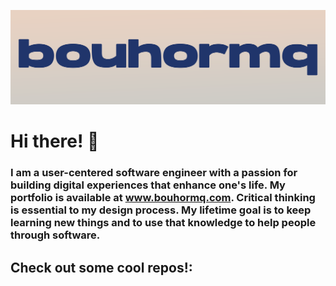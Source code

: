 ![Github Profile Banner](https://github.com/bouhormq/bouhormq/blob/main/github-profile-banner.png)

# Hi there! 👋
### I am a user-centered software engineer with a passion for building digital experiences that enhance one's life. My portfolio is available at www.bouhormq.com. Critical thinking is essential to my design process. My lifetime goal is to keep learning new things and to use that knowledge to help people through software. 

## Check out some cool repos!:
